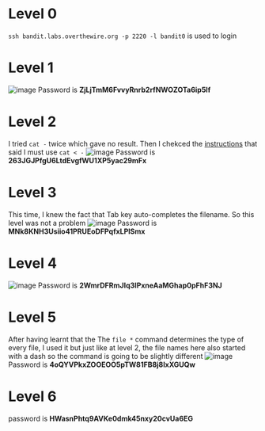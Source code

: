 # Level 0
`ssh bandit.labs.overthewire.org -p 2220 -l bandit0` is used to login

# Level 1
![image](https://github.com/user-attachments/assets/731a18ae-9b31-4167-9bf2-ec989f6e73e5)
Password is **ZjLjTmM6FvvyRnrb2rfNWOZOTa6ip5If**

# Level 2
I tried `cat -` twice which gave no result. Then I chekced the [instructions](https://overthewire.org/wargames/bandit/bandit2.html) that said I must use `cat < -`
![image](https://github.com/user-attachments/assets/f4f6ca0d-045c-4770-87b9-e8eb9af1d356)
Password is **263JGJPfgU6LtdEvgfWU1XP5yac29mFx**

# Level 3
This time, I knew the fact that Tab key auto-completes the filename. So this level was not a problem
![image](https://github.com/user-attachments/assets/092cd7ed-017b-4a5d-a987-dcf87ea172a2)
Password is **MNk8KNH3Usiio41PRUEoDFPqfxLPlSmx**

# Level 4
![image](https://github.com/user-attachments/assets/64fc4da8-0f01-45ae-a871-84b2bba3a3f8)
Password is **2WmrDFRmJIq3IPxneAaMGhap0pFhF3NJ**

# Level 5
After having learnt that the The `file *` command determines the type of every file, I used it but just like at level 2, the file names here also started with a dash so the command is going to be slightly different
![image](https://github.com/user-attachments/assets/4a127284-4b02-4364-b2d4-9702828576df)
Password is **4oQYVPkxZOOEOO5pTW81FB8j8lxXGUQw**

# Level 6

password is **HWasnPhtq9AVKe0dmk45nxy20cvUa6EG**





